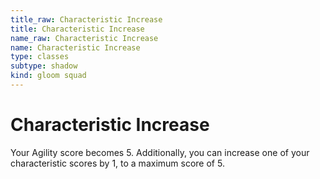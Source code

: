 ```yaml
---
title_raw: Characteristic Increase
title: Characteristic Increase
name_raw: Characteristic Increase
name: Characteristic Increase
type: classes
subtype: shadow
kind: gloom squad
---
```


# Characteristic Increase

Your Agility score becomes 5. Additionally, you can increase one of your characteristic scores by 1, to a maximum score of 5.
